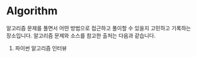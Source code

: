 # Algorithm

알고리즘 문제를 풀면서 어떤 방법으로 접근하고 풀이할 수 있을지 고민하고 기록하는 장소입니다.
알고리즘 문제와 소스를 참고한 출처는 다음과 같습니다.
1. 파이썬 알고리즘 인터뷰
